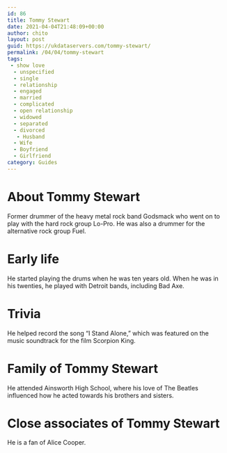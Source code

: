 ```yaml
---
id: 86
title: Tommy Stewart
date: 2021-04-04T21:48:09+00:00
author: chito
layout: post
guid: https://ukdataservers.com/tommy-stewart/
permalink: /04/04/tommy-stewart
tags:
 - show love
  - unspecified
  - single
  - relationship
  - engaged
  - married
  - complicated
  - open relationship
  - widowed
  - separated
  - divorced
   - Husband
  - Wife
  - Boyfriend
  - Girlfriend
category: Guides
---
```




  
  
#  About Tommy Stewart
                  
                  
                  
Former drummer of the heavy metal rock band Godsmack who went on to play with the hard rock group Lo-Pro. He was also a drummer for the alternative rock group Fuel.
                  
                
                
                
# Early life
                  
                  
                  
He started playing the drums when he was ten years old. When he was in his twenties, he played with Detroit bands, including Bad Axe.
                  
                
                
                
# Trivia
                  
                  
                  
He helped record the song &#8220;I Stand Alone,&#8221; which was featured on the music soundtrack for the film Scorpion King.
                  
                
                
                
# Family of Tommy Stewart
                  
                  
                  
He attended Ainsworth High School, where his love of The Beatles influenced how he acted towards his brothers and sisters.
                  
                
                
                
# Close associates of Tommy Stewart
                  
                  
                  
He is a fan of Alice Cooper.
                  
                
              
            
          
          
          
    
    
  
